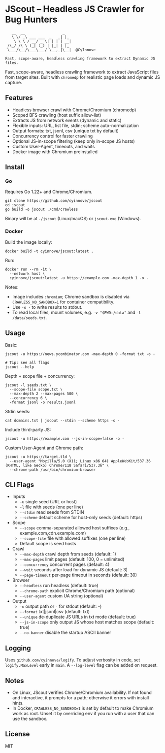 # JScout – Headless JS Crawler for Bug Hunters

```
   __  __                 _   
   \ \/ _\ ___ ___  _   _| |_ 
    \ \ \ / __/ _ \| | | | __|
 /\_/ /\ \ (_| (_) | |_| | |_ 
 \___/\__/\___\___/ \__,_|\__|  @CyInnove
    
Fast, scope-aware, headless crawling framework to extract Dynamic JS files.
```

Fast, scope-aware, headless crawling framework to extract JavaScript files from target sites. Built with `chromedp` for realistic page loads and dynamic JS capture.

## Features

- Headless browser crawl with Chrome/Chromium (chromedp)
- Scoped BFS crawling (host suffix allow-list)
- Extracts JS from network events (dynamic and static)
- Flexible inputs: URL, list file, stdin; scheme auto-normalization
- Output formats: txt, jsonl, csv (unique txt by default)
- Concurrency control for faster crawling
- Optional JS-in-scope filtering (keep only in-scope JS hosts)
- Custom User-Agent, timeouts, and waits
- Docker image with Chromium preinstalled

## Install

### Go

Requires Go 1.22+ and Chrome/Chromium.

```
git clone https://github.com/cyinnove/jscout
cd jscout
go build -o jscout ./cmd/crawless
```

Binary will be at `./jscout` (Linux/macOS) or `jscout.exe` (Windows).

### Docker

Build the image locally:

```
docker build -t cyinnove/jscout:latest .
```

Run:

```
docker run --rm -it \
  --network host \
  cyinnove/jscout:latest -u https://example.com -max-depth 1 -o -
```

Notes:
- Image includes `chromium`; Chrome sandbox is disabled via `CRAWLESS_NO_SANDBOX=1` for container compatibility.
- Use `-o -` to write results to stdout.
- To read local files, mount volumes, e.g. `-v "$PWD:/data"` and `-l /data/seeds.txt`.

## Usage

Basic:

```
jscout -u https://news.ycombinator.com -max-depth 0 -format txt -o -

# Tip: see all flags
jscout --help
```

Depth + scope file + concurrency:

```
jscout -l seeds.txt \
  --scope-file scope.txt \
  --max-depth 2 --max-pages 500 \
  --concurrency 6 \
  -format jsonl -o results.jsonl
```

Stdin seeds:

```
cat domains.txt | jscout --stdin --scheme https -o -
```

Include third-party JS:

```
jscout -u https://example.com --js-in-scope=false -o -
```

Custom User-Agent and Chrome path:

```
jscout -u https://target.tld \
  --user-agent "Mozilla/5.0 (X11; Linux x86_64) AppleWebKit/537.36 (KHTML, like Gecko) Chrome/118 Safari/537.36" \
  --chrome-path /usr/bin/chromium-browser
```

## CLI Flags

- Inputs
  - `-u` single seed (URL or host)
  - `-l` file with seeds (one per line)
  - `--stdin` read seeds from STDIN
  - `--scheme` default scheme for host-only seeds (default: https)
- Scope
  - `--scope` comma-separated allowed host suffixes (e.g., example.com,cdn.example.com)
  - `--scope-file` file with allowed suffixes (one per line)
  - Default scope is seed hosts
- Crawl
  - `--max-depth` crawl depth from seeds (default: 1)
  - `--max-pages` limit pages (default: 100, 0 = unlimited)
  - `--concurrency` concurrent pages (default: 4)
  - `--wait` seconds after load for dynamic JS (default: 3)
  - `--page-timeout` per-page timeout in seconds (default: 30)
- Browser
  - `--headless` run headless (default: true)
  - `--chrome-path` explicit Chrome/Chromium path (optional)
  - `--user-agent` custom UA string (optional)
- Output
  - `-o` output path or `-` for stdout (default: -)
  - `--format` txt|jsonl|csv (default: txt)
  - `--unique` de-duplicate JS URLs in txt mode (default: true)
  - `--js-in-scope` only output JS whose host matches scope (default: true)
  - `--no-banner` disable the startup ASCII banner

## Logging

Uses `github.com/cyinnove/logify`. To adjust verbosity in code, set `logify.MaxLevel` early in `main`. A `--log-level` flag can be added on request.

## Notes

- On Linux, JScout verifies Chrome/Chromium availability. If not found and interactive, it prompts for a path; otherwise it errors with install hints.
- In Docker, `CRAWLESS_NO_SANDBOX=1` is set by default to make Chromium work as root. Unset it by overriding env if you run with a user that can use the sandbox.

## License

MIT

